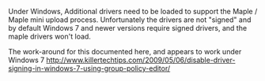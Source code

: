 Under Windows, Additional drivers need to be loaded to support the Maple / Maple mini upload process.
Unfortunately the drivers are not "signed" and by default Windows 7 and newer versions require signed drivers, and the maple drivers won't load.

The work-around for this documented here, and appears to work under Windows 7 http://www.killertechtips.com/2009/05/06/disable-driver-signing-in-windows-7-using-group-policy-editor/